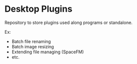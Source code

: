 # Desktop Plugins

Repository to store plugins used along programs or standalone.

Ex:

* Batch file renaming
* Batch image resizing
* Extending file managing (SpaceFM)
* etc.
